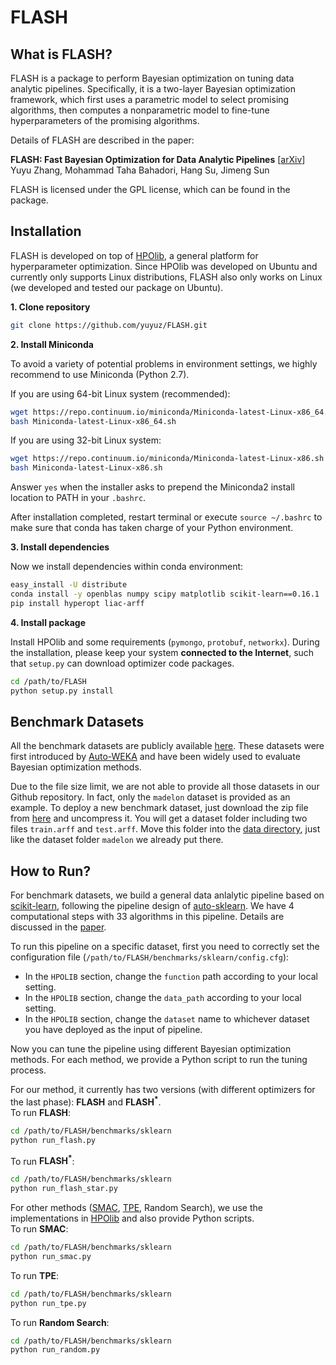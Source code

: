 # FLASH

## What is FLASH?

FLASH is a package to perform Bayesian optimization on tuning data analytic pipelines. Specifically, it is a two-layer Bayesian optimization framework, which first uses a parametric model to select promising algorithms, then computes a nonparametric model to fine-tune hyperparameters of the promising algorithms.

Details of FLASH are described in the paper:

**FLASH: Fast Bayesian Optimization for Data Analytic Pipelines** [[arXiv](http://arxiv.org/abs/1602.06468)]  
Yuyu Zhang, Mohammad Taha Bahadori, Hang Su, Jimeng Sun

FLASH is licensed under the GPL license, which can be found in the package.

## Installation

FLASH is developed on top of [HPOlib](http://www.automl.org/hpolib.html), a general platform for hyperparameter optimization. Since HPOlib was developed on Ubuntu and currently only supports Linux distributions, FLASH also only works on Linux (we developed and tested our package on Ubuntu).

**1. Clone repository**
```bash
git clone https://github.com/yuyuz/FLASH.git
```

**2. Install Miniconda**

To avoid a variety of potential problems in environment settings, we highly recommend to use Miniconda (Python 2.7).

If you are using 64-bit Linux system (recommended):
```bash
wget https://repo.continuum.io/miniconda/Miniconda-latest-Linux-x86_64.sh
bash Miniconda-latest-Linux-x86_64.sh
```

If you are using 32-bit Linux system:
```bash
wget https://repo.continuum.io/miniconda/Miniconda-latest-Linux-x86.sh
bash Miniconda-latest-Linux-x86.sh
```

Answer ``yes`` when the installer asks to prepend the Miniconda2 install location to PATH in your ``.bashrc``. 

After installation completed, restart terminal or execute ``source ~/.bashrc`` to make sure that conda has taken charge of your Python environment.

**3. Install dependencies**

Now we install dependencies within conda environment:
```bash
easy_install -U distribute
conda install -y openblas numpy scipy matplotlib scikit-learn==0.16.1
pip install hyperopt liac-arff
```

**4. Install package**

Install HPOlib and some requirements (``pymongo``, ``protobuf``, ``networkx``). During the installation, please keep your system **connected to the Internet**, such that ``setup.py`` can download optimizer code packages.
```bash
cd /path/to/FLASH
python setup.py install
```

## Benchmark Datasets

All the benchmark datasets are publicly available [here](http://www.cs.ubc.ca/labs/beta/Projects/autoweka/datasets). These datasets were first introduced by [Auto-WEKA](http://www.cs.ubc.ca/labs/beta/Projects/autoweka) and have been widely used to evaluate Bayesian optimization methods.

Due to the file size limit, we are not able to provide all those datasets in our Github repository. In fact, only the ``madelon`` dataset is provided as an example. To deploy a new benchmark dataset, just download the zip file from [here](http://www.cs.ubc.ca/labs/beta/Projects/autoweka/datasets) and uncompress it. You will get a dataset folder including two files ``train.arff`` and ``test.arff``. Move this folder into the [data directory](https://github.com/yuyuz/FLASH/tree/master/data), just like the dataset folder ``madelon`` we already put there.

## How to Run?

For benchmark datasets, we build a general data anlalytic pipeline based on [scikit-learn](http://scikit-learn.org), following the pipeline design of [auto-sklearn](https://github.com/automl/auto-sklearn). We have 4 computational steps with 33 algorithms in this pipeline. Details are discussed in the [paper](http://arxiv.org/abs/1602.06468).

To run this pipeline on a specific dataset, first you need to correctly set the configuration file (``/path/to/FLASH/benchmarks/sklearn/config.cfg``):

* In the ``HPOLIB`` section, change the ``function`` path according to your local setting.
* In the ``HPOLIB`` section, change the ``data_path`` according to your local setting.
* In the ``HPOLIB`` section, change the ``dataset`` name to whichever dataset you have deployed as the input of pipeline.

Now you can tune the pipeline using different Bayesian optimization methods. For each method, we provide a Python script to run the tuning process.

For our method, it currently has two versions (with different optimizers for the last phase): **FLASH** and **FLASH<sup>*</sup>**.  
To run **FLASH**:
```bash
cd /path/to/FLASH/benchmarks/sklearn
python run_flash.py
```

To run **FLASH<sup>*</sup>**:
```bash
cd /path/to/FLASH/benchmarks/sklearn
python run_flash_star.py
```

For other methods ([SMAC](http://www.cs.ubc.ca/labs/beta/Projects/SMAC), [TPE](http://jaberg.github.io/hyperopt), Random Search), we use the implementations in [HPOlib](http://www.automl.org/hpolib.html) and also provide Python scripts.  
To run **SMAC**:
```bash
cd /path/to/FLASH/benchmarks/sklearn
python run_smac.py
```

To run **TPE**:
```bash
cd /path/to/FLASH/benchmarks/sklearn
python run_tpe.py
```

To run **Random Search**:
```bash
cd /path/to/FLASH/benchmarks/sklearn
python run_random.py
```
